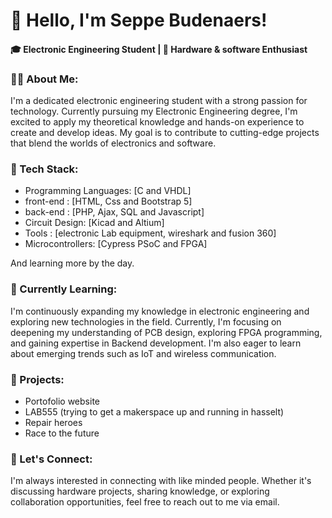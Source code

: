 # 👋 Hello, I'm Seppe Budenaers!

#### 🎓 Electronic Engineering Student | 🔌 Hardware & software Enthusiast 

### 👨‍💻 About Me:
I'm a dedicated electronic engineering student with a strong passion for technology. Currently pursuing my Electronic Engineering degree, I'm excited to apply my theoretical knowledge and hands-on experience to create and develop ideas. My goal is to contribute to cutting-edge projects that blend the worlds of electronics and software.

### 🔧 Tech Stack:
- Programming Languages: [C and VHDL]
- front-end : [HTML, Css and Bootstrap 5]
- back-end : [PHP, Ajax, SQL and Javascript]
- Circuit Design: [Kicad and Altium]
- Tools : [electronic Lab equipment, wireshark and fusion 360]
- Microcontrollers: [Cypress PSoC and FPGA]

And learning more by the day.

### 🌱 Currently Learning:
I'm continuously expanding my knowledge in electronic engineering and exploring new technologies in the field. Currently, I'm focusing on deepening my understanding of PCB design, exploring FPGA programming, and gaining expertise in Backend development. I'm also eager to learn about emerging trends such as IoT and wireless communication.

### 💼 Projects:
- Portofolio website
- LAB555 (trying to get a makerspace up and running in hasselt)
- Repair heroes 
- Race to the future

### 🤝 Let's Connect:
I'm always interested in connecting with like minded people. Whether it's discussing hardware projects, sharing knowledge, or exploring collaboration opportunities, feel free to reach out to me via email.

<!--🌐 Check out my portfolio: SeppeBdn.be [wip] --!>
